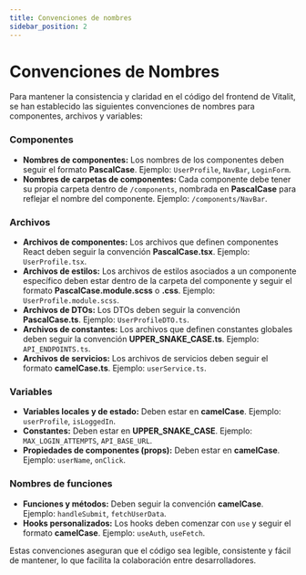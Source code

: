 ```yaml
---
title: Convenciones de nombres
sidebar_position: 2
---
```


# Convenciones de Nombres

Para mantener la consistencia y claridad en el código del frontend de Vitalit, se han establecido las siguientes convenciones de nombres para componentes, archivos y variables:

### Componentes

- **Nombres de componentes:** Los nombres de los componentes deben seguir el formato **PascalCase**. Ejemplo: `UserProfile`, `NavBar`, `LoginForm`.
- **Nombres de carpetas de componentes:** Cada componente debe tener su propia carpeta dentro de `/components`, nombrada en **PascalCase** para reflejar el nombre del componente. Ejemplo: `/components/NavBar`.

### Archivos

- **Archivos de componentes:** Los archivos que definen componentes React deben seguir la convención **PascalCase.tsx**. Ejemplo: `UserProfile.tsx`.
- **Archivos de estilos:** Los archivos de estilos asociados a un componente específico deben estar dentro de la carpeta del componente y seguir el formato **PascalCase.module.scss** o **.css**. Ejemplo: `UserProfile.module.scss`.
- **Archivos de DTOs:** Los DTOs deben seguir la convención **PascalCase.ts**. Ejemplo: `UserProfileDTO.ts`.
- **Archivos de constantes:** Los archivos que definen constantes globales deben seguir la convención **UPPER_SNAKE_CASE.ts**. Ejemplo: `API_ENDPOINTS.ts`.
- **Archivos de servicios:** Los archivos de servicios deben seguir el formato **camelCase.ts**. Ejemplo: `userService.ts`.

### Variables

- **Variables locales y de estado:** Deben estar en **camelCase**. Ejemplo: `userProfile`, `isLoggedIn`.
- **Constantes:** Deben estar en **UPPER_SNAKE_CASE**. Ejemplo: `MAX_LOGIN_ATTEMPTS`, `API_BASE_URL`.
- **Propiedades de componentes (props):** Deben estar en **camelCase**. Ejemplo: `userName`, `onClick`.

### Nombres de funciones

- **Funciones y métodos:** Deben seguir la convención **camelCase**. Ejemplo: `handleSubmit`, `fetchUserData`.
- **Hooks personalizados:** Los hooks deben comenzar con `use` y seguir el formato **camelCase**. Ejemplo: `useAuth`, `useFetch`.

Estas convenciones aseguran que el código sea legible, consistente y fácil de mantener, lo que facilita la colaboración entre desarrolladores.